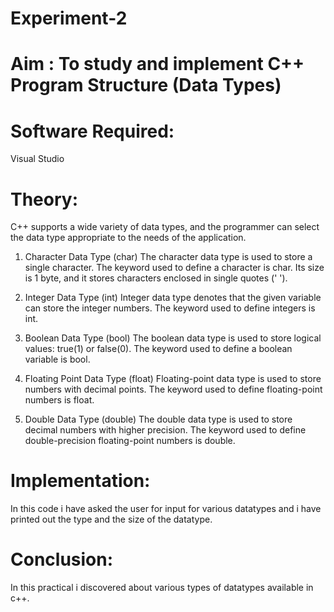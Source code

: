 # Experiment-2
# Aim : To study and implement C++ Program Structure (Data Types)

# Software Required:

Visual Studio

# Theory:

C++ supports a wide variety of data types, and the programmer can select the data type appropriate to the needs of the application.

1. Character Data Type (char)
The character data type is used to store a single character. The keyword used to define a character is char. Its size is 1 byte, and it stores characters enclosed in single quotes (' ').

2. Integer Data Type (int)
Integer data type denotes that the given variable can store the integer numbers. The keyword used to define integers is int. 

4. Boolean Data Type (bool)
The boolean data type is used to store logical values: true(1) or false(0). The keyword used to define a boolean variable is bool.

4. Floating Point Data Type (float)
Floating-point data type is used to store numbers with decimal points. The keyword used to define floating-point numbers is float.

5. Double Data Type (double)
The double data type is used to store decimal numbers with higher precision. The keyword used to define double-precision floating-point numbers is double.

# Implementation: 
In this code i have asked the user for input for various datatypes and i have printed out the type and the size of the datatype.

# Conclusion:

In this practical i discovered about various types of datatypes available in c++.
